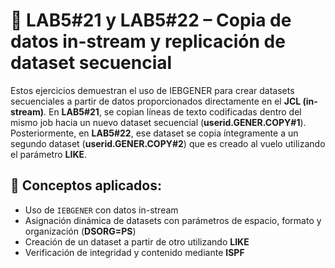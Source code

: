  # 📄 LAB5#21 y LAB5#22 – Copia de datos in-stream y replicación de dataset secuencial
Estos ejercicios demuestran el uso de IEBGENER para crear datasets secuenciales a partir de datos proporcionados directamente en el **JCL (in-stream)**. En **LAB5#21**, se copian líneas de texto codificadas dentro del mismo job hacia un nuevo dataset secuencial (**userid.GENER.COPY#1**). Posteriormente, en **LAB5#22**, ese dataset se copia íntegramente a un segundo dataset (**userid.GENER.COPY#2**) que es creado al vuelo utilizando el parámetro **LIKE**.

 ## 🧠 Conceptos aplicados:

 - Uso de `IEBGENER` con datos in-stream
 - Asignación dinámica de datasets con parámetros de espacio, formato y organización (**DSORG=PS**)
 - Creación de un dataset a partir de otro utilizando **LIKE**
 - Verificación de integridad y contenido mediante **ISPF**
